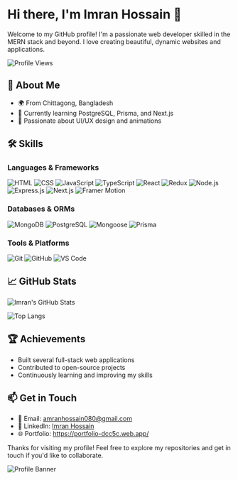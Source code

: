 # Hi there, I'm Imran Hossain 👋

Welcome to my GitHub profile! I'm a passionate web developer skilled in the MERN stack and beyond. I love creating beautiful, dynamic websites and applications.

![Profile Views](https://komarev.com/ghpvc/?username=yourusername&color=blue)

## 🚀 About Me

- 🌍 From Chittagong, Bangladesh
- 🌱 Currently learning PostgreSQL, Prisma, and Next.js
- 🎨 Passionate about UI/UX design and animations

## 🛠 Skills

### Languages & Frameworks

![HTML](https://img.shields.io/badge/-HTML-E34F26?logo=html5&logoColor=fff)
![CSS](https://img.shields.io/badge/-CSS-1572B6?logo=css3&logoColor=fff)
![JavaScript](https://img.shields.io/badge/-JavaScript-F7DF1E?logo=javascript&logoColor=000)
![TypeScript](https://img.shields.io/badge/-TypeScript-3178C6?logo=typescript&logoColor=fff)
![React](https://img.shields.io/badge/-React-61DAFB?logo=react&logoColor=000)
![Redux](https://img.shields.io/badge/-Redux-764ABC?logo=redux&logoColor=fff)
![Node.js](https://img.shields.io/badge/-Node.js-339933?logo=node.js&logoColor=fff)
![Express.js](https://img.shields.io/badge/-Express.js-000?logo=express&logoColor=fff)
![Next.js](https://img.shields.io/badge/-Next.js-000?logo=next.js&logoColor=fff)
![Framer Motion](https://img.shields.io/badge/-Framer%20Motion-0055FF?logo=framer&logoColor=fff)

### Databases & ORMs

![MongoDB](https://img.shields.io/badge/-MongoDB-47A248?logo=mongodb&logoColor=fff)
![PostgreSQL](https://img.shields.io/badge/-PostgreSQL-4169E1?logo=postgresql&logoColor=fff)
![Mongoose](https://img.shields.io/badge/-Mongoose-880000?logo=mongoose&logoColor=fff)
![Prisma](https://img.shields.io/badge/-Prisma-2D3748?logo=prisma&logoColor=fff)

### Tools & Platforms

![Git](https://img.shields.io/badge/-Git-F05032?logo=git&logoColor=fff)
![GitHub](https://img.shields.io/badge/-GitHub-181717?logo=github&logoColor=fff)
![VS Code](https://img.shields.io/badge/-VS%20Code-007ACC?logo=visual-studio-code&logoColor=fff)

## 📈 GitHub Stats

![Imran's GitHub Stats](https://github-readme-stats.vercel.app/api?username=imtiazimran&show_icons=true&theme=radical)

![Top Langs](https://github-readme-stats.vercel.app/api/top-langs/?username=imtiazimran&layout=compact&theme=radical)

## 🏆 Achievements

- Built several full-stack web applications
- Contributed to open-source projects
- Continuously learning and improving my skills

## 📫 Get in Touch

- 📧 Email: [amranhossain080@gmail.com](mailto:amranhossain080@gmail.com)
- 💬 LinkedIn: [Imran Hossain](https://www.linkedin.com/in/imran-hossain-593754166/)
- 🌐 Portfolio: https://portfolio-dcc5c.web.app/

Thanks for visiting my profile! Feel free to explore my repositories and get in touch if you'd like to collaborate.

![Profile Banner](https://i.ibb.co/ZNWqNfC/1719953282836.jpg)
